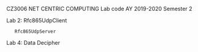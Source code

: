 CZ3006 NET CENTRIC COMPUTING Lab code
AY 2019-2020 Semester 2

Lab 2: Rfc865UdpClient

       Rfc865UdpServer
       
Lab 4: Data Decipher
